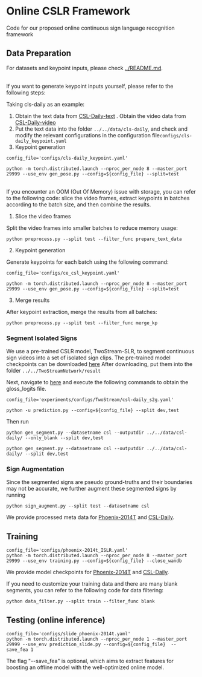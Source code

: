 # Online CSLR Framework
Code for our proposed online continuous sign language recognition framework


## Data Preparation
For datasets and keypoint inputs, please check [../README.md](../README.md).

<br>
If you want to generate keypoint inputs yourself, please refer to the following steps:

Taking cls-daily as an example:
1. Obtain the text data from [CSL-Daily-text](https://github.com/FangyunWei/SLRT/tree/main/TwoStreamNetwork/data/csl-daily) . Obtain the video data from [CSL-Daily-video](http://home.ustc.edu.cn/~zhouh156/dataset/csl-daily/)
2. Put the text data into the folder ```../../data/cls-daily```, and check and modify the relevant configurations in the configuration file```configs/cls-daily_keypoint.yaml```
3. Keypoint generation
```
config_file='configs/cls-daily_keypoint.yaml'

python -m torch.distributed.launch --nproc_per_node 8 --master_port 29999 --use_env gen_pose.py --config=${config_file} --split=test
```

<br>
If you encounter an OOM (Out Of Memory) issue with storage, you can refer to the following code: slice the video frames, extract keypoints in batches according to the batch size, and then combine the results.

1. Slice the video frames

Split the video frames into smaller batches to reduce memory usage:
```
python preprocess.py --split test --filter_func prepare_text_data
```
2. Keypoint generation

Generate keypoints for each batch using the following command:
```
config_file='configs/ce_csl_keypoint.yaml'

python -m torch.distributed.launch --nproc_per_node 8 --master_port 29999 --use_env gen_pose.py --config=${config_file} --split=test
```
3. Merge results

After keypoint extraction, merge the results from all batches:
```
python preprocess.py --split test --filter_func merge_kp
```

### Segment Isolated Signs
We use a pre-trained CSLR model, TwoStream-SLR, to segment continuous sign videos into a set of isolated sign clips.
The pre-trained model checkpoints can be downloaded [here](https://github.com/FangyunWei/SLRT/blob/main/TwoStreamNetwork/docs/TwoStream-SLR.md)
After downloading, put them into the folder ``../../TwoStreamNetwork/result``

Next, navigate to [here](https://github.com/FangyunWei/SLRT/tree/main/TwoStreamNetwork) and execute the following commands to obtain the gloss_logits file.
```
config_file='experiments/configs/TwoStream/csl-daily_s2g.yaml'

python -u prediction.py --config=${config_file} --split dev,test
```

Then run
```
python gen_segment.py --datasetname csl --outputdir ../../data/csl-daily/ --only_blank --split dev,test

python gen_segment.py --datasetname csl --outputdir ../../data/csl-daily/ --split dev,test
```

### Sign Augmentation
Since the segmented signs are pseudo ground-truths and their boundaries may not be accurate, we further augment these segmented signs by running
```
python sign_augment.py --split test --datasetname csl
```
We provide processed meta data for [Phoenix-2014T](https://hkustconnect-my.sharepoint.com/:f:/g/personal/rzuo_connect_ust_hk/EtgOb0-NAWBHssQdx4zKj_IB7IA4mGk4Wuz5nRx0D8h5Bg?e=GqJYSp) and [CSL-Daily](https://hkustconnect-my.sharepoint.com/:f:/g/personal/rzuo_connect_ust_hk/Eu-Q1K-DlW1ChO2JjNBWXKsBN3otZ88z_RKXN9hEr5g9iA?e=uS6gbq).

## Training
```
config_file='configs/phoenix-2014t_ISLR.yaml'
python -m torch.distributed.launch --nproc_per_node 8 --master_port 29999 --use_env training.py --config=${config_file} --close_wandb
```
We provide model checkpoints for [Phoenix-2014T](https://hkustconnect-my.sharepoint.com/:f:/g/personal/rzuo_connect_ust_hk/EidJXFxpyaNPho5SKtVHEJ8BHex8Gq62koL-RrNnqtF1PA?e=IGGpxU) and [CSL-Daily](https://hkustconnect-my.sharepoint.com/:f:/g/personal/rzuo_connect_ust_hk/EhS5B3p9i3FNu5OpqFy3WyABkMMGg1VbAzMJrxjuFVOg6Q?e=c7OK0Z).


If you need to customize your training data and there are many blank segments, you can refer to the following code for data filtering:
```
python data_filter.py --split train --filter_func blank
```

## Testing (online inference)
```
config_file='configs/slide_phoenix-2014t.yaml'
python -m torch.distributed.launch --nproc_per_node 1 --master_port 29999 --use_env prediction_slide.py --config=${config_file}  --save_fea 1
```
The flag "--save_fea" is optional, which aims to extract features for boosting an offline model with the well-optimized online model.